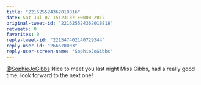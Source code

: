 ```yaml
---
title: "221625524362018816"
date: Sat Jul 07 15:23:37 +0000 2012
original-tweet-id: "221625524362018816"
retweets: 0
favorites: 0
reply-tweet-id: "221547402140729344"
reply-user-id: "266670003"
reply-user-screen-name: "SophieJoGibbs"
---
```

<a href="https://twitter.com/SophieJoGibbs">@SophieJoGibbs</a> Nice to meet you last night Miss Gibbs, had a really good time, look forward to the next one!
